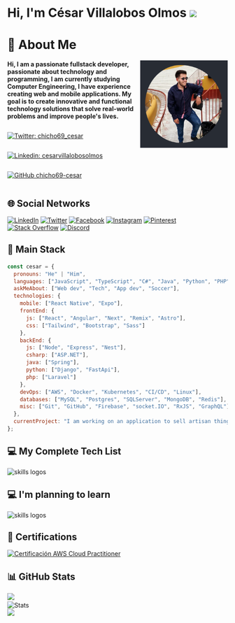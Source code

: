 <h1>Hi, I'm César Villalobos Olmos <img src="https://media.giphy.com/media/mGcNjsfWAjY5AEZNw6/giphy.gif" width="50"/></h1>

# 💫 About Me

<img align='right' src="https://raw.githubusercontent.com/chicho69-cesar/chicho69-cesar/main/me.png" width="200" height="200">

**<p>Hi, I am a passionate fullstack developer, passionate about technology and programming, I am currently studying Computer Engineering, I have experience creating web and mobile applications. My goal is to create innovative and functional technology solutions that solve real-world problems and improve people's lives.</p>**

<div style="display: flex; flex-direction: row; align-items:center; gap: 0 1rem; flex-wrap: wrap;">

[![Twitter: chicho69_cesar](https://img.shields.io/twitter/follow/chicho69_cesar?style=social)](https://twitter.com/chicho69_cesar)

[![Linkedin: cesarvillalobosolmos](https://img.shields.io/badge/-cesarvillalobosolmos-blue?style=flat-square&logo=Linkedin&logoColor=white&link=https://www.linkedin.com/in/cesarvillalobosolmos/)](https://www.linkedin.com/in/cesarvillalobosolmos/)

[![GitHub chicho69-cesar](https://img.shields.io/github/followers/chicho69-cesar?label=follow&style=social)](https://github.com/chicho69-cesar)
</div>


## 🌐 Social Networks

[![LinkedIn](https://img.shields.io/badge/LinkedIn-%230077B5.svg?logo=linkedin&logoColor=white)](https://linkedin.com/in/cesarvillalobosolmos) [![Twitter](https://img.shields.io/badge/Twitter-%231DA1F2.svg?logo=Twitter&logoColor=white)](https://twitter.com/chicho69_cesar) [![Facebook](https://img.shields.io/badge/Facebook-%231877F2.svg?logo=Facebook&logoColor=white)](https://facebook.com/100010073019030) [![Instagram](https://img.shields.io/badge/Instagram-%23E4405F.svg?logo=Instagram&logoColor=white)](https://instagram.com/chicho69.cesar) [![Pinterest](https://img.shields.io/badge/Pinterest-%23E60023.svg?logo=Pinterest&logoColor=white)](https://pinterest.com/cesarvillalobosolmos) [![Stack Overflow](https://img.shields.io/badge/-Stackoverflow-FE7A16?logo=stack-overflow&logoColor=white)](https://stackoverflow.com/users/20986285) [![Discord](https://img.shields.io/badge/Discord-%237289DA.svg?logo=discord&logoColor=white)](https://discord.gg/Chicho#1218)

## 🤍 Main Stack

```javascript
const cesar = {
  pronouns: "He" | "Him",
  languages: ["JavaScript", "TypeScript", "C#", "Java", "Python", "PHP"],
  askMeAbout: ["Web dev", "Tech", "App dev", "Soccer"],
  technologies: {
    mobile: ["React Native", "Expo"],
    frontEnd: {
      js: ["React", "Angular", "Next", "Remix", "Astro"],
      css: ["Tailwind", "Bootstrap", "Sass"]
    },
    backEnd: {
      js: ["Node", "Express", "Nest"],
      csharp: ["ASP.NET"],
      java: ["Spring"],
      python: ["Django", "FastApi"],
      php: ["Laravel"]
    },
    devOps: ["AWS", "Docker", "Kubernetes", "CI/CD", "Linux"],
    databases: ["MySQL", "Postgres", "SQLServer", "MongoDB", "Redis"],
    misc: ["Git", "GitHub", "Firebase", "socket.IO", "RxJS", "GraphQL"]
  },
  currentProject: "I am working on an application to sell artisan things."
};
```

## 💻 My Complete Tech List

<img src="https://skillicons.dev/icons?i=javascript,ts,cs,java,py,php,html,css,react,angular,next,remix,astro,nodejs,express,nest,dotnet,spring,laravel,django,fastapi,docker,aws,git,github,githubactions,kubernetes,linux,jenkins,mysql,postgres,mongodb,redis,sqlite,bootstrap,tailwind,sass,vite,apollo,graphql,rxjs,prisma,jest,redux,md,firebase,supabase,figma,nginx,postman" alt="skills logos" /> <br>

## 💻 I'm planning to learn

<img src="https://skillicons.dev/icons?i=dart,go,rust,vue,svelte,flutter,gatsby,nuxt,solidjs,deno,flask,tauri," alt="skills logos" /> <br>

## 🥇 Certifications

[![Certificación AWS Cloud Practitioner](https://images.credly.com/size/240x240/images/00634f82-b07f-4bbd-a6bb-53de397fc3a6/image.png)](https://www.credly.com/badges/b8eb8fb7-b4b5-43ae-bc58-402cf452d3a0/public_url)

## 📊 GitHub Stats

![](https://github-readme-stats.vercel.app/api?username=chicho69-cesar&theme=ayu-mirage&hide_border=false&include_all_commits=false&count_private=true)<br/> 
![Stats](https://github-readme-streak-stats.herokuapp.com/?user=chicho69-cesar&theme=ayu-mirage&hide_border=false)<br/>
![](https://github-readme-stats.vercel.app/api/top-langs/?username=chicho69-cesar&theme=ayu-mirage&hide_border=false&include_all_commits=false&langs_count=10&card_width=500&count_private=true&layout=compact) 

<!-- Proudly created with GPRM ( https://gprm.itsvg.in ) -->
